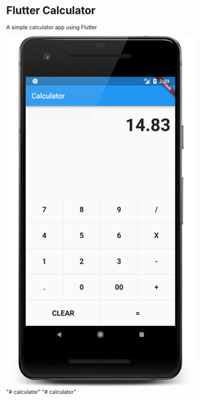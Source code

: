 # Flutter Calculator

A simple calculator app using Flutter

![alt text](./Screenshot.png "Screenshot")
"# calculator" 
"# calculator" 

